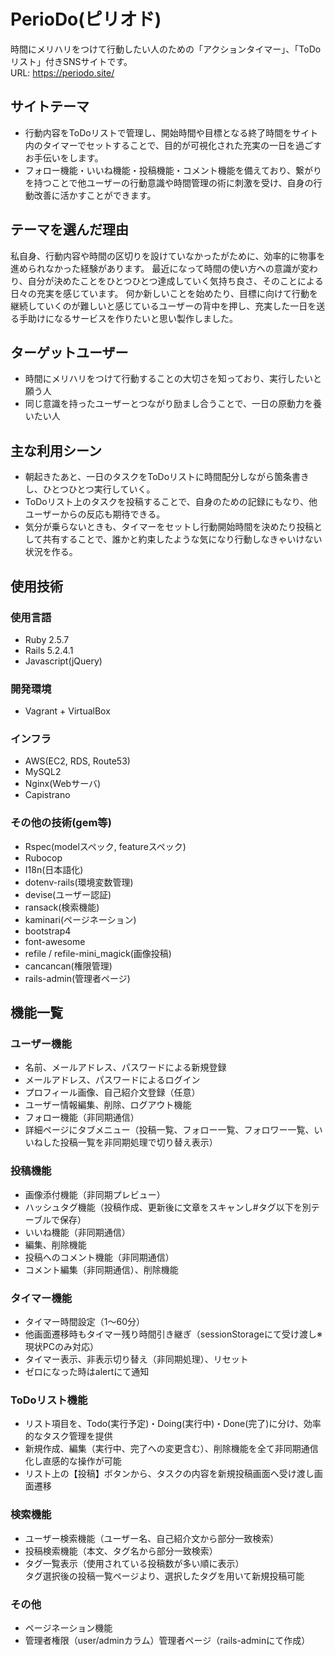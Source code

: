 # PerioDo(ピリオド)
時間にメリハリをつけて行動したい人のための「アクションタイマー」、「ToDoリスト」付きSNSサイトです。<br>
URL: <https://periodo.site/>

## サイトテーマ
- 行動内容をToDoリストで管理し、開始時間や目標となる終了時間をサイト内のタイマーでセットすることで、目的が可視化された充実の一日を過ごすお手伝いをします。
- フォロー機能・いいね機能・投稿機能・コメント機能を備えており、繋がりを持つことで他ユーザーの行動意識や時間管理の術に刺激を受け、自身の行動改善に活かすことができます。

## テーマを選んだ理由
私自身、行動内容や時間の区切りを設けていなかったがために、効率的に物事を進められなかった経験があります。
最近になって時間の使い方への意識が変わり、自分が決めたことをひとつひとつ達成していく気持ち良さ、そのことによる日々の充実を感じています。
何か新しいことを始めたり、目標に向けて行動を継続していくのが難しいと感じているユーザーの背中を押し、充実した一日を送る手助けになるサービスを作りたいと思い製作しました。

## ターゲットユーザー
- 時間にメリハリをつけて行動することの大切さを知っており、実行したいと願う人
- 同じ意識を持ったユーザーとつながり励まし合うことで、一日の原動力を養いたい人

## 主な利用シーン
- 朝起きたあと、一日のタスクをToDoリストに時間配分しながら箇条書きし、ひとつひとつ実行していく。
- ToDoリスト上のタスクを投稿することで、自身のための記録にもなり、他ユーザーからの反応も期待できる。
- 気分が乗らないときも、タイマーをセットし行動開始時間を決めたり投稿として共有することで、誰かと約束したような気になり行動しなきゃいけない状況を作る。

## 使用技術
### 使用言語
- Ruby 2.5.7
- Rails 5.2.4.1
- Javascript(jQuery)

### 開発環境
- Vagrant + VirtualBox

### インフラ
- AWS(EC2, RDS, Route53)
- MySQL2
- Nginx(Webサーバ)
- Capistrano

### その他の技術(gem等)
- Rspec(modelスペック, featureスペック)
- Rubocop
- I18n(日本語化)
- dotenv-rails(環境変数管理)
- devise(ユーザー認証)
- ransack(検索機能)
- kaminari(ページネーション)
- bootstrap4
- font-awesome
- refile / refile-mini_magick(画像投稿)
- cancancan(権限管理)
- rails-admin(管理者ページ)

## 機能一覧
### ユーザー機能
- 名前、メールアドレス、パスワードによる新規登録
- メールアドレス、パスワードによるログイン
- プロフィール画像、自己紹介文登録（任意）
- ユーザー情報編集、削除、ログアウト機能
- フォロー機能（非同期通信）
- 詳細ページにタブメニュー（投稿一覧、フォロー一覧、フォロワー一覧、いいねした投稿一覧を非同期処理で切り替え表示）

### 投稿機能
- 画像添付機能（非同期プレビュー）
- ハッシュタグ機能（投稿作成、更新後に文章をスキャンし#タグ以下を別テーブルで保存）
- いいね機能（非同期通信）
- 編集、削除機能
- 投稿へのコメント機能（非同期通信）
- コメント編集（非同期通信）、削除機能

### タイマー機能
- タイマー時間設定（1〜60分）
- 他画面遷移時もタイマー残り時間引き継ぎ（sessionStorageにて受け渡し※現状PCのみ対応）
- タイマー表示、非表示切り替え（非同期処理）、リセット
- ゼロになった時はalertにて通知

### ToDoリスト機能
- リスト項目を、Todo(実行予定)・Doing(実行中)・Done(完了)に分け、効率的なタスク管理を提供
- 新規作成、編集（実行中、完了への変更含む）、削除機能を全て非同期通信化し直感的な操作が可能
- リスト上の【投稿】ボタンから、タスクの内容を新規投稿画面へ受け渡し画面遷移

### 検索機能
- ユーザー検索機能（ユーザー名、自己紹介文から部分一致検索）
- 投稿検索機能（本文、タグ名から部分一致検索）
- タグ一覧表示（使用されている投稿数が多い順に表示）<br>
	タグ選択後の投稿一覧ページより、選択したタグを用いて新規投稿可能

### その他
- ページネーション機能
- 管理者権限（user/adminカラム）管理者ページ（rails-adminにて作成）
